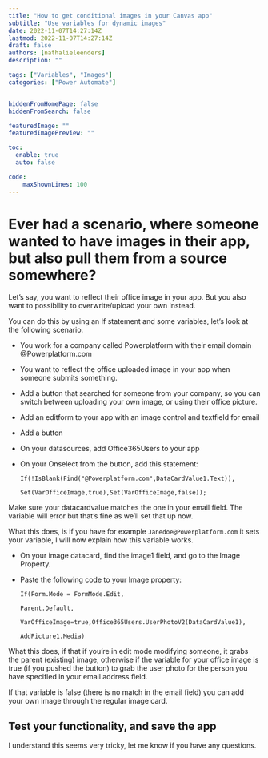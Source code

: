 ```yaml
---
title: "How to get conditional images in your Canvas app"
subtitle: "Use variables for dynamic images"
date: 2022-11-07T14:27:14Z
lastmod: 2022-11-07T14:27:14Z
draft: false
authors: [nathalieleenders]
description: ""

tags: ["Variables", "Images"]
categories: ["Power Automate"]


hiddenFromHomePage: false
hiddenFromSearch: false

featuredImage: ""
featuredImagePreview: ""

toc:
  enable: true
  auto: false

code:
    maxShownLines: 100
---
```


# Ever had a scenario, where someone wanted to have images in their app, but also pull them from a source somewhere?

Let’s say, you want to reflect their office image in your app. But you also want to possibility to overwrite/upload your own instead.

You can do this by using an If statement and some variables, let’s look at the following scenario.

- You work for a company called Powerplatform with their email domain @Powerplatform.com
- You want to reflect the office uploaded image in your app when someone submits something.
- Add a button that searched for someone from your company, so you can switch between uploading your own image, or using their office picture.

- Add an editform to your app with an image control and textfield for email
- Add a button
- On your datasources, add Office365Users to your app
- On your Onselect from the button, add this statement:

  ```PowerFx
  If(!IsBlank(Find("@Powerplatform.com",DataCardValue1.Text)),

  Set(VarOfficeImage,true),Set(VarOfficeImage,false));
  ```

Make sure your datacardvalue matches the one in your email field. The variable will error but that’s fine as we’ll set that up now.

What this does, is if you have for example `Janedoe@Powerplatform.com` it sets your variable, I will now explain how this variable works.

- On your image datacard, find the image1 field, and go to the Image Property.
- Paste the following code to your Image property:

  ```PowerFx
  If(Form.Mode = FormMode.Edit,

  Parent.Default,

  VarOfficeImage=true,Office365Users.UserPhotoV2(DataCardValue1),

  AddPicture1.Media)
  ```

What this does, if that if you’re in edit mode modifying someone, it grabs the parent (existing) image, otherwise if the variable for your office image is true (if you pushed the button) to grab the user photo for the person you have specified in your email address field.

If that variable is false (there is no match in the email field) you can add your own image through the regular image card.

## Test your functionality, and save the app

I understand this seems very tricky, let me know if you have any questions.
